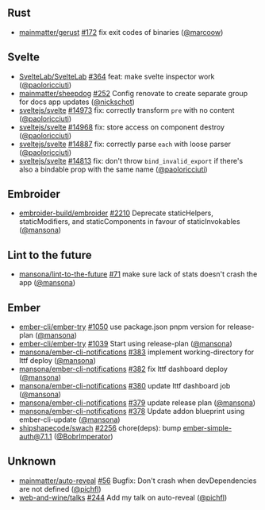 ## Rust

- [mainmatter/gerust] [#172](https://github.com/mainmatter/gerust/pull/172) fix exit codes of binaries ([@marcoow])

## Svelte

- [SvelteLab/SvelteLab] [#364](https://github.com/SvelteLab/SvelteLab/pull/364) feat: make svelte inspector work ([@paoloricciuti])
- [mainmatter/sheepdog] [#252](https://github.com/mainmatter/sheepdog/pull/252) Config renovate to create separate group for docs app updates ([@nickschot])
- [sveltejs/svelte] [#14973](https://github.com/sveltejs/svelte/pull/14973) fix: correctly transform `pre` with no content ([@paoloricciuti])
- [sveltejs/svelte] [#14968](https://github.com/sveltejs/svelte/pull/14968) fix: store access on component destroy ([@paoloricciuti])
- [sveltejs/svelte] [#14887](https://github.com/sveltejs/svelte/pull/14887) fix: correctly parse `each` with loose parser ([@paoloricciuti])
- [sveltejs/svelte] [#14813](https://github.com/sveltejs/svelte/pull/14813) fix: don't throw `bind_invalid_export` if there's also a bindable prop with the same name ([@paoloricciuti])

## Embroider

- [embroider-build/embroider] [#2210](https://github.com/embroider-build/embroider/pull/2210) Deprecate staticHelpers, staticModifiers, and staticComponents in favour of staticInvokables ([@mansona])

## Lint to the future

- [mansona/lint-to-the-future] [#71](https://github.com/mansona/lint-to-the-future/pull/71) make sure lack of stats doesn't crash the app ([@mansona])

## Ember

- [ember-cli/ember-try] [#1050](https://github.com/ember-cli/ember-try/pull/1050) use package.json pnpm version for release-plan ([@mansona])
- [ember-cli/ember-try] [#1039](https://github.com/ember-cli/ember-try/pull/1039) Start using release-plan ([@mansona])
- [mansona/ember-cli-notifications] [#383](https://github.com/mansona/ember-cli-notifications/pull/383) implement working-directory for lttf deploy ([@mansona])
- [mansona/ember-cli-notifications] [#382](https://github.com/mansona/ember-cli-notifications/pull/382) fix lttf dashboard deploy ([@mansona])
- [mansona/ember-cli-notifications] [#380](https://github.com/mansona/ember-cli-notifications/pull/380) update lttf dashboard job ([@mansona])
- [mansona/ember-cli-notifications] [#379](https://github.com/mansona/ember-cli-notifications/pull/379) update release plan ([@mansona])
- [mansona/ember-cli-notifications] [#378](https://github.com/mansona/ember-cli-notifications/pull/378) Update addon blueprint using ember-cli-update ([@mansona])
- [shipshapecode/swach] [#2256](https://github.com/shipshapecode/swach/pull/2256) chore(deps): bump ember-simple-auth@7.1.1 ([@BobrImperator])

## Unknown

- [mainmatter/auto-reveal] [#56](https://github.com/mainmatter/auto-reveal/pull/56) Bugfix: Don't crash when devDependencies are not defined ([@pichfl])
- [web-and-wine/talks] [#244](https://github.com/web-and-wine/talks/pull/244) Add my talk on auto-reveal ([@pichfl])

[@BobrImperator]: https://github.com/BobrImperator
[@mansona]: https://github.com/mansona
[@marcoow]: https://github.com/marcoow
[@nickschot]: https://github.com/nickschot
[@paoloricciuti]: https://github.com/paoloricciuti
[@pichfl]: https://github.com/pichfl
[SvelteLab/SvelteLab]: https://github.com/SvelteLab/SvelteLab
[ember-cli/ember-try]: https://github.com/ember-cli/ember-try
[embroider-build/embroider]: https://github.com/embroider-build/embroider
[mainmatter/auto-reveal]: https://github.com/mainmatter/auto-reveal
[mainmatter/gerust]: https://github.com/mainmatter/gerust
[mainmatter/sheepdog]: https://github.com/mainmatter/sheepdog
[mansona/ember-cli-notifications]: https://github.com/mansona/ember-cli-notifications
[mansona/lint-to-the-future]: https://github.com/mansona/lint-to-the-future
[shipshapecode/swach]: https://github.com/shipshapecode/swach
[sveltejs/svelte]: https://github.com/sveltejs/svelte
[web-and-wine/talks]: https://github.com/web-and-wine/talks
